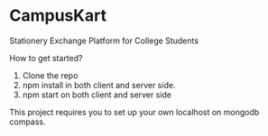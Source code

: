 # CampusKart
Stationery Exchange Platform for College Students

How to get started?
1. Clone the repo
2. npm install in both client and server side.
3. npm start on both client and server side

This project requires you to set up your own localhost on mongodb compass.
